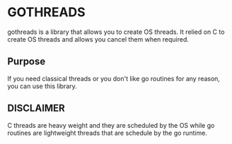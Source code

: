 # GOTHREADS 
gothreads is a library that allows you to create OS threads. It relied on C to create OS threads and allows you cancel them when required. 

## Purpose 
If you need classical threads or you don't like go routines for any reason, you can use this library. 

## DISCLAIMER
C threads are heavy weight and they are scheduled by the OS while go routines are lightweight threads that are schedule by the go runtime. 